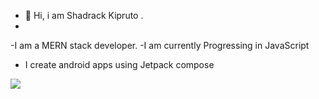 - 👋 Hi, i am Shadrack Kipruto .
- 
-I am a MERN stack developer.
-I am currently Progressing in JavaScript
- I create android apps using Jetpack compose


[![](https://visitcount.itsvg.in/api?id=kiprudroid&label=Profile%20Views&color=1&icon=2&pretty=true)](https://visitcount.itsvg.in)
<!---
kiprudroid/kiprudroid is a ✨ special ✨ repository because its `README.md` (this file) appears on your GitHub profile.
You can click the Preview link to take a look at your changes.
--->
